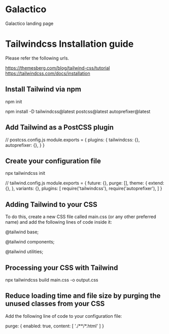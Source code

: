 # Galactico
Galactico landing page

# Tailwindcss Installation guide

Please refer the following urls.

https://themesberg.com/blog/tailwind-css/tutorial
https://tailwindcss.com/docs/installation

## Install Tailwind via npm

npm init

npm install -D tailwindcss@latest postcss@latest autoprefixer@latest

## Add Tailwind as a PostCSS plugin

// postcss.config.js
module.exports = {
  plugins: {
    tailwindcss: {},
    autoprefixer: {},
  }
}

## Create your configuration file

npx tailwindcss init

// tailwind.config.js
module.exports = {
  future: {},
  purge: [],
  theme: {
  extend: {},
  },
  variants: {},
  plugins: [
    require('tailwindcss'),
    require('autoprefixer'),
  ]
}

## Adding Tailwind to your CSS

To do this, create a new CSS file called main.css (or any other preferred name) and add the following lines of code inside it:

@tailwind base;

@tailwind components;

@tailwind utilities;


## Processing your CSS with Tailwind

npx tailwindcss build main.css -o output.css

## Reduce loading time and file size by purging the unused classes from your CSS

Add the following line of code to your configuration file:
    
purge: {
  enabled: true,
  content: [
      './**/*.html'
  ]
}